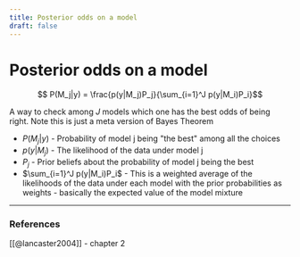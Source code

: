 ```yaml
---
title: Posterior odds on a model
draft: false
---
```

# Posterior odds on a model
$$ P(M_j|y) = \frac{p(y|M_j)P_j}{\sum_{i=1}^J p(y|M_i)P_i}$$

A way to check among $J$ models which one has the best odds of being right.  Note this is just a meta version of Bayes Theorem

- $P(M_j|y)$ - Probability of model j being "the best" among all the choices
- $p(y|M_j)$ - The likelihood of the data under model j
- $P_j$ - Prior beliefs about the probability of model j being the best
- $\sum_{i=1}^J p(y|M_i)P_i$ - This is a weighted average of the likelihoods of the data under each model with the prior probabilities as weights - basically the expected value of the model mixture

---
### References
[[@lancaster2004]] - chapter 2
